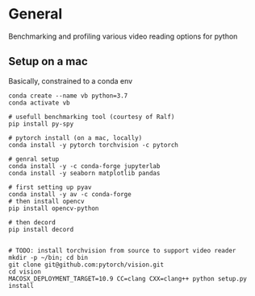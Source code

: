 # General
Benchmarking and profiling various video reading options for python


## Setup on a mac
Basically, constrained to a conda env

```
conda create --name vb python=3.7
conda activate vb

# usefull benchmarking tool (courtesy of Ralf)
pip install py-spy

# pytorch install (on a mac, locally)
conda install -y pytorch torchvision -c pytorch

# genral setup
conda install -y -c conda-forge jupyterlab
conda install -y seaborn matplotlib pandas

# first setting up pyav
conda install -y av -c conda-forge
# then install opencv
pip install opencv-python 

# then decord
pip install decord


# TODO: install torchvision from source to support video reader
mkdir -p ~/bin; cd bin
git clone git@github.com:pytorch/vision.git
cd vision
MACOSX_DEPLOYMENT_TARGET=10.9 CC=clang CXX=clang++ python setup.py install



```
